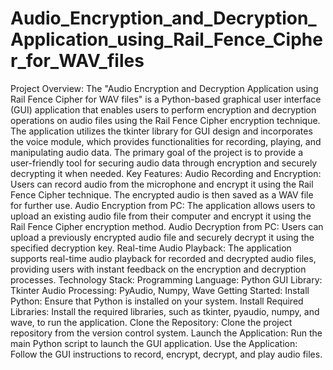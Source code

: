 # Audio_Encryption_and_Decryption_Application_using_Rail_Fence_Cipher_for_WAV_files
 Project Overview: The "Audio Encryption and Decryption Application using Rail Fence Cipher for WAV files" is a Python-based graphical user interface (GUI) application that enables users to perform encryption and decryption operations on audio files using the Rail Fence Cipher encryption technique. The application utilizes the tkinter library for GUI design and incorporates the voice module, which provides functionalities for recording, playing, and manipulating audio data. The primary goal of the project is to provide a user-friendly tool for securing audio data through encryption and securely decrypting it when needed.  Key Features:  Audio Recording and Encryption: Users can record audio from the microphone and encrypt it using the Rail Fence Cipher technique. The encrypted audio is then saved as a WAV file for further use.  Audio Encryption from PC: The application allows users to upload an existing audio file from their computer and encrypt it using the Rail Fence Cipher encryption method.  Audio Decryption from PC: Users can upload a previously encrypted audio file and securely decrypt it using the specified decryption key.  Real-time Audio Playback: The application supports real-time audio playback for recorded and decrypted audio files, providing users with instant feedback on the encryption and decryption processes.  Technology Stack:  Programming Language: Python GUI Library: Tkinter Audio Processing: PyAudio, Numpy, Wave Getting Started:  Install Python: Ensure that Python is installed on your system. Install Required Libraries: Install the required libraries, such as tkinter, pyaudio, numpy, and wave, to run the application. Clone the Repository: Clone the project repository from the version control system. Launch the Application: Run the main Python script to launch the GUI application. Use the Application: Follow the GUI instructions to record, encrypt, decrypt, and play audio files.
